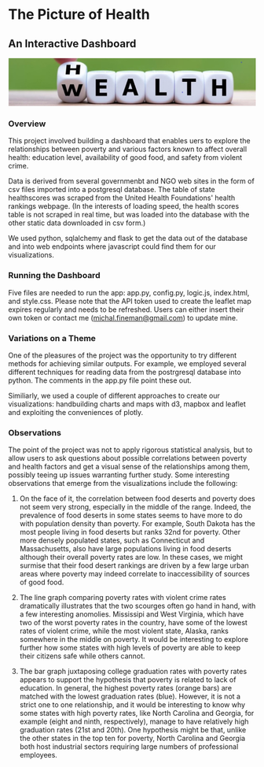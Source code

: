 # The Picture of Health
## An Interactive Dashboard 

![Webpage Screenshot](https://github.com/mfineman/Picture_of_Health/blob/main/Code/static/Images/healthWealth.jpg)

### Overview

This project involved building a dashboard that enables uers to explore the relationships between poverty and various factors known to affect overall health: education level, availability of good food, and safety from violent crime. 

Data is derived from several governmenbt and NGO web sites in the form of csv files imported into a postgresql database.  The table of state healthscores was scraped from the United Health Foundations' health rankings webpage. (In the interests of loading speed, the health scores table is not scraped in real time, but was loaded into the database with the other static data downloaded in csv form.) 

We used python, sqlalchemy and flask to get the data out of the database and into web endpoints where javascript could find them for our visualizations.

### Running the Dashboard

Five files are needed to run the app:  app.py, config.py, logic.js, index.html, and style.css.  Please note that the API token used to create the leaflet map expires regularly and needs to be refreshed.  Users can either insert their own token or contact me (michal.fineman@gmail.com) to update mine.

### Variations on a Theme

One of the pleasures of the project was the opportunity to try different methods for achieving similar outputs.  For example, we employed several different techniques for reading data from the postrgresql database into python.  The comments in the app.py file point these out.

Similiarly, we used a couple of different approaches to create our visualizations: handbuilding charts and maps with d3, mapbox and leaflet and exploiting the conveniences of plotly.  

### Observations
The point of the project was not to apply rigorous statistical analysis, but to allow users to ask questions about possible correlations between poverty and health factors and get a visual sense of the relationships among them, possibly teeing up issues warranting further study.  Some interesting observations that emerge from the visualizations include the following:

1.  On the face of it, the correlation between food deserts and poverty does not seem very strong, especially in the middle of the range.  Indeed, the prevalence of food deserts in some states seems to have more to do with population density than poverty.  For example, South Dakota has the most people living in food deserts but ranks 32nd for poverty.  Other more densely populated states, such as Connecticut and Massachusetts, also have large populations living in food deserts although their overall poverty rates are low.  In these cases, we might surmise that their food desert rankings are driven by a few large urban areas where poverty may indeed correlate to inaccessibility of sources of good food.

2.  The line graph comparing poverty rates with violent crime rates dramatically illustrates that the two scourges often go hand in hand, with a few interesting anomolies.  Mississipi and West Virginia, which have two of the worst poverty rates in the country, have some of the lowest rates of violent crime, while the most violent state, Alaska, ranks somewhere in the middle on poverty.  It would be interesting to explore further how some states with high levels of poverty are able to keep their citizens safe while others cannot.

3.  The bar graph juxtaposing college graduation rates with poverty rates appears to support the hypothesis  that poverty is related to lack of education.  In general, the highest poverty rates (orange bars) are matched with the lowest graduation rates (blue).  However, it is not a strict one to one relationship, and it would be interesting to know why some states with high poverty rates, like North Carolina and Georgia, for example (eight and ninth, respectively), manage to have relatively high graduation rates (21st and 20th).  One hypothesis might be that, unlike the other states in the top ten for poverty, North Carolina and Georgia both host industrial sectors requiring 
large numbers of professional employees.